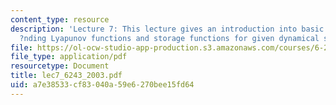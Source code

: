 ```yaml
---
content_type: resource
description: 'Lecture 7: This lecture gives an introduction into basic methods for
  ?nding Lyapunov functions and storage functions for given dynamical systems.'
file: https://ol-ocw-studio-app-production.s3.amazonaws.com/courses/6-243j-dynamics-of-nonlinear-systems-fall-2003/a7e38533cf83040a59e6270bee15fd64_lec7_6243_2003.pdf
file_type: application/pdf
resourcetype: Document
title: lec7_6243_2003.pdf
uid: a7e38533-cf83-040a-59e6-270bee15fd64
---
```

